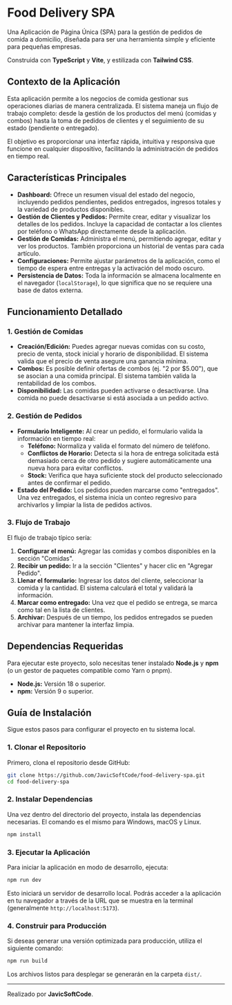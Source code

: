 # Food Delivery SPA

Una Aplicación de Página Única (SPA) para la gestión de pedidos de comida a domicilio, diseñada para ser una herramienta simple y eficiente para pequeñas empresas.

Construida con **TypeScript** y **Vite**, y estilizada con **Tailwind CSS**.

## Contexto de la Aplicación

Esta aplicación permite a los negocios de comida gestionar sus operaciones diarias de manera centralizada. El sistema maneja un flujo de trabajo completo: desde la gestión de los productos del menú (comidas y combos) hasta la toma de pedidos de clientes y el seguimiento de su estado (pendiente o entregado).

El objetivo es proporcionar una interfaz rápida, intuitiva y responsiva que funcione en cualquier dispositivo, facilitando la administración de pedidos en tiempo real.

## Características Principales

- **Dashboard:** Ofrece un resumen visual del estado del negocio, incluyendo pedidos pendientes, pedidos entregados, ingresos totales y la variedad de productos disponibles.
- **Gestión de Clientes y Pedidos:** Permite crear, editar y visualizar los detalles de los pedidos. Incluye la capacidad de contactar a los clientes por teléfono o WhatsApp directamente desde la aplicación.
- **Gestión de Comidas:** Administra el menú, permitiendo agregar, editar y ver los productos. También proporciona un historial de ventas para cada artículo.
- **Configuraciones:** Permite ajustar parámetros de la aplicación, como el tiempo de espera entre entregas y la activación del modo oscuro.
- **Persistencia de Datos:** Toda la información se almacena localmente en el navegador (`localStorage`), lo que significa que no se requiere una base de datos externa.

## Funcionamiento Detallado

### 1. Gestión de Comidas
- **Creación/Edición:** Puedes agregar nuevas comidas con su costo, precio de venta, stock inicial y horario de disponibilidad. El sistema valida que el precio de venta asegure una ganancia mínima.
- **Combos:** Es posible definir ofertas de combos (ej. "2 por $5.00"), que se asocian a una comida principal. El sistema también valida la rentabilidad de los combos.
- **Disponibilidad:** Las comidas pueden activarse o desactivarse. Una comida no puede desactivarse si está asociada a un pedido activo.

### 2. Gestión de Pedidos
- **Formulario Inteligente:** Al crear un pedido, el formulario valida la información en tiempo real:
    - **Teléfono:** Normaliza y valida el formato del número de teléfono.
    - **Conflictos de Horario:** Detecta si la hora de entrega solicitada está demasiado cerca de otro pedido y sugiere automáticamente una nueva hora para evitar conflictos.
    - **Stock:** Verifica que haya suficiente stock del producto seleccionado antes de confirmar el pedido.
- **Estado del Pedido:** Los pedidos pueden marcarse como "entregados". Una vez entregados, el sistema inicia un conteo regresivo para archivarlos y limpiar la lista de pedidos activos.

### 3. Flujo de Trabajo
El flujo de trabajo típico sería:
1.  **Configurar el menú:** Agregar las comidas y combos disponibles en la sección "Comidas".
2.  **Recibir un pedido:** Ir a la sección "Clientes" y hacer clic en "Agregar Pedido".
3.  **Llenar el formulario:** Ingresar los datos del cliente, seleccionar la comida y la cantidad. El sistema calculará el total y validará la información.
4.  **Marcar como entregado:** Una vez que el pedido se entrega, se marca como tal en la lista de clientes.
5.  **Archivar:** Después de un tiempo, los pedidos entregados se pueden archivar para mantener la interfaz limpia.

## Dependencias Requeridas

Para ejecutar este proyecto, solo necesitas tener instalado **Node.js** y **npm** (o un gestor de paquetes compatible como Yarn o pnpm).

- **Node.js:** Versión 18 o superior.
- **npm:** Versión 9 o superior.

## Guía de Instalación

Sigue estos pasos para configurar el proyecto en tu sistema local.

### 1. Clonar el Repositorio
Primero, clona el repositorio desde GitHub:
```bash
git clone https://github.com/JavicSoftCode/food-delivery-spa.git
cd food-delivery-spa
```

### 2. Instalar Dependencias
Una vez dentro del directorio del proyecto, instala las dependencias necesarias. El comando es el mismo para Windows, macOS y Linux.

```bash
npm install
```

### 3. Ejecutar la Aplicación
Para iniciar la aplicación en modo de desarrollo, ejecuta:
```bash
npm run dev
```
Esto iniciará un servidor de desarrollo local. Podrás acceder a la aplicación en tu navegador a través de la URL que se muestra en la terminal (generalmente `http://localhost:5173`).

### 4. Construir para Producción
Si deseas generar una versión optimizada para producción, utiliza el siguiente comando:
```bash
npm run build
```
Los archivos listos para desplegar se generarán en la carpeta `dist/`.

---

Realizado por **JavicSoftCode**.